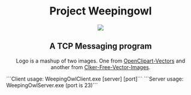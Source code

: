 <h1 align="center">Project Weepingowl</h1>
<p align="center">
  <img src="https://i.imgur.com/SDMAq9U.png" />
</p>
<h2 align="center">A TCP Messaging program</h2>
<p align="center">Logo is a mashup of two images. One from <a href="https://pixabay.com/vectors/droplet-drop-fluid-liquid-water-161679/">OpenClipart-Vectors</a> and another from <a href="https://pixabay.com/vectors/owl-bird-book-wise-wisdom-scholar-47526/">Clker-Free-Vector-Images</a>.</p>
```Client usage: WeepingOwlClient.exe [server] [port]```
```Server usage: WeepingOwlServer.exe (port is 23)```
